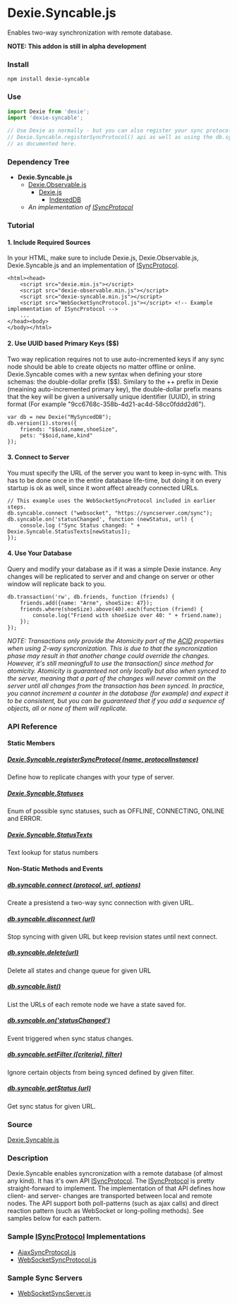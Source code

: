 # Dexie.Syncable.js

Enables two-way synchronization with remote database.

**NOTE: This addon is still in alpha development**

### Install
```
npm install dexie-syncable
```

### Use
```js
import Dexie from 'dexie';
import 'dexie-syncable';

// Use Dexie as normally - but you can also register your sync protocols though
// Dexie.Syncable.registerSyncProtocol() api as well as using the db.syncable api
// as documented here.

```

### Dependency Tree

 * **Dexie.Syncable.js**
   * [Dexie.Observable.js](https://github.com/dfahlander/Dexie.js/wiki/Dexie.Observable.js)
     * [Dexie.js](https://github.com/dfahlander/Dexie.js/wiki/Dexie.js)
       * [IndexedDB](https://developer.mozilla.org/en-US/docs/Web/API/IndexedDB_API)
   * _An implementation of [ISyncProtocol](https://github.com/dfahlander/Dexie.js/wiki/Dexie.Syncable.ISyncProtocol)_
 
### Tutorial

#### 1. Include Required Sources
In your HTML, make sure to include Dexie.js, Dexie.Observable.js, Dexie.Syncable.js and an implementation of [ISyncProtocol](Dexie.Syncable.ISyncProtocol).

    <html><head>
        <script src="dexie.min.js"></script>
        <script src="dexie-observable.min.js"></script>
        <script src="dexie-syncable.min.js"></script>
        <script src="WebSocketSyncProtocol.js"></script> <!-- Example implementation of ISyncProtocol -->
        ...
    </head><body>
    </body></html>

#### 2. Use UUID based Primary Keys ($$)
Two way replication requires not to use auto-incremented keys if any sync node should be able to create objects no matter offline or online. Dexie.Syncable comes with a new syntax when defining your store schemas: the double-dollar prefix ($$). Similary to the ++ prefix in Dexie (meaining auto-incremented primary key), the double-dollar prefix means that the key will be given a universally unique identifier (UUID), in string format (For example "9cc6768c-358b-4d21-ac4d-58cc0fddd2d6").

    var db = new Dexie("MySyncedDB");
    db.version(1).stores({
        friends: "$$oid,name,shoeSize",
        pets: "$$oid,name,kind"
    });

#### 3. Connect to Server
You must specify the URL of the server you want to keep in-sync with. This has to be done once in the entire database life-time, but doing it on every startup is ok as well, since it wont affect already connected URLs.

    // This example uses the WebSocketSyncProtocol included in earlier steps.
    db.syncable.connect ("websocket", "https://syncserver.com/sync");
    db.syncable.on('statusChanged', function (newStatus, url) {
        console.log ("Sync Status changed: " + Dexie.Syncable.StatusTexts[newStatus]);
    });

#### 4. Use Your Database
Query and modify your database as if it was a simple Dexie instance. Any changes will be replicated to server and and change on server or other window will replicate back to you.

    db.transaction('rw', db.friends, function (friends) {
        friends.add({name: "Arne", shoeSize: 47});
        friends.where(shoeSize).above(40).each(function (friend) {
            console.log("Friend with shoeSize over 40: " + friend.name);
        });
    });

_NOTE: Transactions only provide the Atomicity part of the [ACID](http://en.wikipedia.org/wiki/ACID) properties when using 2-way syncronization. This is due to that the syncronization phase may result in that another change could override the changes. However, it's still meaningfull to use the transaction() since method for atomicity. Atomicity is guaranteed not only locally but also when synced to the server, meaning that a part of the changes will never commit on the server until all changes from the transaction has been synced. In practice, you cannot increment a counter in the database (for example) and expect it to be consistent, but you can be guaranteed that if you add a sequence of objects, all or none of them will replicate._

### API Reference

#### Static Members

##### [Dexie.Syncable.registerSyncProtocol (name, protocolInstance)](https://github.com/dfahlander/Dexie.js/wiki/Dexie.Syncable.registerSyncProtocol())
Define how to replicate changes with your type of server.

##### [Dexie.Syncable.Statuses](https://github.com/dfahlander/Dexie.js/wiki/Dexie.Syncable.Statuses)
Enum of possible sync statuses, such as OFFLINE, CONNECTING, ONLINE and ERROR.

##### [Dexie.Syncable.StatusTexts](https://github.com/dfahlander/Dexie.js/wiki/Dexie.Syncable.StatusTexts)
Text lookup for status numbers

#### Non-Static Methods and Events

##### [db.syncable.connect (protocol, url, options)](https://github.com/dfahlander/Dexie.js/wiki/db.syncable.connect())
Create a presistend a two-way sync connection with given URL.

##### [db.syncable.disconnect (url)](https://github.com/dfahlander/Dexie.js/wiki/db.syncable.disconnect())
Stop syncing with given URL but keep revision states until next connect.

##### [db.syncable.delete(url)](https://github.com/dfahlander/Dexie.js/wiki/db.syncable.delete())
Delete all states and change queue for given URL 

##### [db.syncable.list()](https://github.com/dfahlander/Dexie.js/wiki/db.syncable.list())
List the URLs of each remote node we have a state saved for.

##### [db.syncable.on('statusChanged')](https://github.com/dfahlander/Dexie.js/wiki/db.syncable.on('statusChanged'))
Event triggered when sync status changes.

##### [db.syncable.setFilter ([criteria], filter)](https://github.com/dfahlander/Dexie.js/wiki/db.syncable.setFilter())
Ignore certain objects from being synced defined by given filter.

##### [db.syncable.getStatus (url)](https://github.com/dfahlander/Dexie.js/wiki/db.syncable.getStatus())
Get sync status for given URL.


### Source

[Dexie.Syncable.js](https://github.com/dfahlander/Dexie.js/blob/master/addons/Dexie.Syncable/src/Dexie.Syncable.js)

### Description

Dexie.Syncable enables syncronization with a remote database (of almost any kind). It has it's own API [ISyncProtocol](Dexie.Syncable.ISyncProtocol). The [ISyncProtocol](Dexie.Syncable.ISyncProtocol) is pretty straight-forward to implement. The implementation of that API defines how client- and server- changes are transported between local and remote nodes. The API support both poll-patterns (such as ajax calls) and direct reaction pattern (such as WebSocket or long-polling methods). See samples below for each pattern.

### Sample [ISyncProtocol](Dexie.Syncable.ISyncProtocol) Implementations
 * [AjaxSyncProtocol.js](https://github.com/dfahlander/Dexie.js/blob/master/samples/remote-sync/ajax/AjaxSyncProtocol.js)
 * [WebSocketSyncProtocol.js](https://github.com/dfahlander/Dexie.js/blob/master/samples/remote-sync/websocket/WebSocketSyncProtocol.js)

### Sample Sync Servers
 * [WebSocketSyncServer.js](https://github.com/dfahlander/Dexie.js/blob/master/samples/remote-sync/websocket/WebSocketSyncServer.js)

